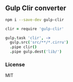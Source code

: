 
Gulp Clir converter
----

```bash
npm i --save-dev gulp-clir
```

```coffee
clir = require 'gulp-clir'

gulp.task 'clir', ->
  gulp.src('src/**/*.cirru')
  .pipe clir()
  .pipe gulp.dest('lib/')
```

### License

MIT
